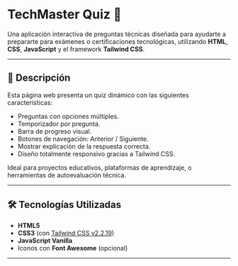 # TechMaster Quiz 🧠



Una aplicación interactiva de preguntas técnicas diseñada para ayudarte a prepararte para exámenes o certificaciones tecnológicas, utilizando **HTML**, **CSS**, **JavaScript** y el framework **Tailwind CSS**.

---

## 📌 Descripción

Esta página web presenta un quiz dinámico con las siguientes características:

- Preguntas con opciones múltiples.
- Temporizador por pregunta.
- Barra de progreso visual.
- Botones de navegación: Anterior / Siguiente.
- Mostrar explicación de la respuesta correcta.
- Diseño totalmente responsivo gracias a Tailwind CSS.

Ideal para proyectos educativos, plataformas de aprendizaje, o herramientas de autoevaluación técnica.

---

## 🛠️ Tecnologías Utilizadas

- **HTML5**
- **CSS3** (con [Tailwind CSS v2.2.19](https://tailwindcss.com/))
- **JavaScript Vanilla**
- Iconos con **Font Awesome** (opcional)

---
